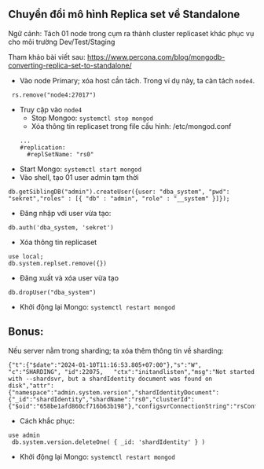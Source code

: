 ## Chuyển đổi mô hình Replica set về Standalone

Ngữ cảnh: Tách 01 node trong cụm ra thành cluster replicaset khác phục vụ cho môi trường Dev/Test/Staging

Tham khảo bài viết sau: https://www.percona.com/blog/mongodb-converting-replica-set-to-standalone/

- Vào node Primary; xóa host cần tách. Trong ví dụ này, ta càn tách `node4`.

```
 rs.remove("node4:27017")
```

- Truy cập vào `node4`
  - Stop Mongoo: `systemctl stop mongod`
  - Xóa thông tin replicaset trong file cấu hình: /etc/mongod.conf
  ```
  ...
  #replication:
    #replSetName: "rs0"
  ```
 - Start Mongo: `systemctl start mongod`
 - Vào shell, tạo 01 user admin tạm thời
 ```
 db.getSiblingDB("admin").createUser({user: "dba_system", "pwd": "sekret","roles" : [{ "db" : "admin", "role" : "__system" }]});
 ```
 - Đăng nhập với user vừa tạo:
 ```
 db.auth('dba_system, 'sekret')
 ```
 - Xóa thông tin replicaset
 ```
 use local;
 db.system.replset.remove({})
 ```
- Đăng xuất và xóa user vừa tạo
```
db.dropUser("dba_system")
```
- Khởi động lại Mongo:  `systemctl restart mongod`

## Bonus: 

Nếu server nằm trong sharding; ta xóa thêm thông tin về sharding:

```
{"t":{"$date":"2024-01-10T11:16:53.805+07:00"},"s":"W",  "c":"SHARDING", "id":22075,   "ctx":"initandlisten","msg":"Not started with --shardsvr, but a shardIdentity document was found on disk","attr":{"namespace":"admin.system.version","shardIdentityDocument":{"_id":"shardIdentity","shardName":"rs0","clusterId":{"$oid":"658be1afd860cf716b63b198"},"configsvrConnectionString":"rsConfigServer/10.10.10.1:27019,10.10.10.2:27019,10.10.10.3:27019"}}}
```

- Cách khắc phục:
  
```
use admin
 db.system.version.deleteOne( { _id: 'shardIdentity' } )
```

- Khởi động lại Mongo:  `systemctl restart mongod`
